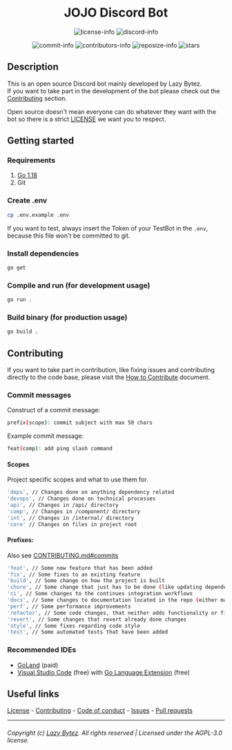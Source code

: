 <div align="center">

# JOJO Discord Bot

![license-info][license-info]
![discord-info][discord-info]

![commit-info][commit-info]
![contributors-info][contributors-info]
![reposize-info][reposize-info]
![stars][stars]

</div>

## Description

This is an open source Discord bot mainly developed by Lazy Bytez.  
If you want to take part in the development of the bot please check out
the [Contributing](https://github.com/lazybytez/jojo-discord-bot#contributing) section.

Open source doesn't mean everyone can do whatever they want with the bot so there is a
strict [LICENSE](https://github.com/lazybytez/jojo-discord-bot/blob/main/LICENSE) we want you to respect.

## Getting started

### Requirements

1. [Go 1.18](https://go.dev/doc/install)
2. Git

### Create .env

```bash
cp .env.example .env
```

If you want to test, always insert the Token of your TestBot in the `.env`, because this file won't be committed to git.

### Install dependencies

```bash
go get
```

### Compile and run (for development usage)

```bash
go run .
```

### Build binary (for production usage)

```bash
go build .
```

## Contributing

If you want to take part in contribution, like fixing issues and contributing directly to the code base, please visit
the [How to Contribute][github-contribute] document.

### Commit messages

Construct of a commit message:

```bash
prefix(scope): commit subject with max 50 chars
```

Example commit message:

```bash
feat(comp): add ping slash command
```

#### Scopes

Project specific scopes and what to use them for.

```bash
'deps', // Changes done on anything dependency related
'devops', // Changes done on technical processes
'api', // Changes in /api/ directory
'comp', // Changes in /component/ directory
'int', // Changes in /internal/ directory
'core' // Changes on files in project root
```

#### Prefixes:

Also see [CONTRIBUTING.md#commits](https://github.com/lazybytez/.github/blob/main/docs/CONTRIBUTING.md#commits)

```bash
'feat', // Some new feature that has been added
'fix', // Some fixes to an existing feature
'build', // Some change on how the project is built
'chore', // Some change that just has to be done (like updating dependencies)
'ci', // Some changes to the continues integration workflows
'docs', // Some changes to documentation located in the repo (either markdown files or code DocBlocks)
'perf', // Some performance improvements
'refactor', // Some code changes, that neither adds functionality or fixes a bug
'revert', // Some changes that revert already done changes
'style', // Some fixes regarding code style
'test', // Some automated tests that have been added
```

### Recommended IDEs

- [GoLand](https://www.jetbrains.com/de-de/go/) (paid)
- [Visual Studio Code](https://code.visualstudio.com/) (free)
  with [Go Language Extension](https://marketplace.visualstudio.com/items?itemName=golang.go) (free)

## Useful links

[License][github-license] -
[Contributing][github-contribute] -
[Code of conduct][github-codeofconduct] -
[Issues][github-issues] -
[Pull requests][github-pulls]

<hr>  

###### Copyright (c) [Lazy Bytez][github-team]. All rights reserved | Licensed under the AGPL-3.0 license.

<!-- Variables -->

[github-team]: https://github.com/lazybytez

[github-license]: https://github.com/lazybytez/general-template/blob/main/LICENSE

[github-contribute]: https://github.com/lazybytez/.github/blob/main/docs/CONTRIBUTING.md

[github-codeofconduct]: https://github.com/lazybytez/.github/blob/main/docs/CODE_OF_CONDUCT.md

[github-issues]: https://github.com/lazybytez/general-template/issues

[github-pulls]: https://github.com/lazybytez/general-template/pulls

[license-info]: https://img.shields.io/github/license/lazybytez/jojo-discord-bot?logo=gnu&style=for-the-badge&colorA=302D41&colorB=f9e2af&logoColor=f9e2af

[discord-info]: https://img.shields.io/discord/735171597362659328?label=Discord&logo=discord&logoColor=b4befe&style=for-the-badge&colorA=302D41&colorB=b4befe

[commit-info]: https://img.shields.io/github/last-commit/lazybytez/general-template?style=for-the-badge&colorA=302D41&colorB=b4befe

[contributors-info]: https://img.shields.io/github/contributors/lazybytez/general-template?style=for-the-badge&colorA=302D41&colorB=cba6f7

[reposize-info]: https://img.shields.io/github/repo-size/lazybytez/general-template?style=for-the-badge&colorA=302D41&colorB=89dceb

[stars]: https://img.shields.io/github/stars/lazybytez/jojo-discord-bot?colorA=302D41&colorB=f9e2af&style=for-the-badge
